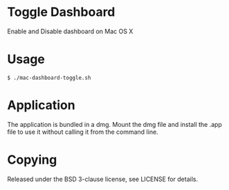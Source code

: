 Toggle Dashboard
================

Enable and Disable dashboard on Mac OS X

Usage
=====

    $ ./mac-dashboard-toggle.sh

Application
===========

The application is bundled in a dmg.  Mount the dmg file and install the .app file to use
it without calling it from the command line.

Copying
=======

Released under the BSD 3-clause license, see LICENSE for details.
